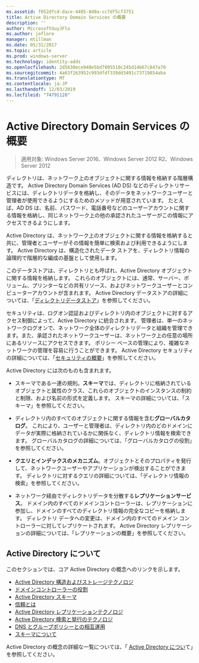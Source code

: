 ```yaml
---
ms.assetid: f052dfcd-dace-4485-8d0a-cc7df5cf3751
title: Active Directory Domain Services の概要
description: ''
author: MicrosoftGuyJFlo
ms.author: joflore
manager: mtillman
ms.date: 05/31/2017
ms.topic: article
ms.prod: windows-server
ms.technology: identity-adds
ms.openlocfilehash: 2d5630ece940e5bd7895510c245d14b67c847a70
ms.sourcegitcommit: 4a03f263952c993dfdf339dd3491c73719854aba
ms.translationtype: MT
ms.contentlocale: ja-JP
ms.lasthandoff: 12/03/2019
ms.locfileid: "74791128"
---
```

# <a name="active-directory-domain-services-overview"></a>Active Directory Domain Services の概要

>適用対象: Windows Server 2016、Windows Server 2012 R2、Windows Server 2012


ディレクトリは、ネットワーク上のオブジェクトに関する情報を格納する階層構造です。 Active Directory Domain Services (AD DS) などのディレクトリサービスには、ディレクトリデータを格納し、そのデータをネットワークユーザーと管理者が使用できるようにするためのメソッドが用意されています。 たとえば、AD DS は、名前、パスワード、電話番号などのユーザーアカウントに関する情報を格納し、同じネットワーク上の他の承認されたユーザーがこの情報にアクセスできるようにします。

Active Directory は、ネットワーク上のオブジェクトに関する情報を格納すると共に、管理者とユーザーがその情報を簡単に検索および利用できるようにします。 Active Directory は、構造化されたデータ ストアを、ディレクトリ情報の論理的で階層的な編成の基盤として使用します。

このデータストアは、ディレクトリとも呼ばれ、Active Directory オブジェクトに関する情報を格納します。 これらのオブジェクトには、通常、サーバー、ボリューム、プリンターなどの共有リソース、およびネットワークユーザーとコンピューターアカウントが含まれます。 Active Directory データストアの詳細については、「[ディレクトリデータストア](https://technet.microsoft.com/library/cc736627(v=ws.10).aspx)」を参照してください。

セキュリティは、ログオン認証およびディレクトリ内のオブジェクトに対するアクセス制御によって、Active Directory に統合されます。 管理者は、単一のネットワークログオンで、ネットワーク全体のディレクトリデータと組織を管理できます。また、承認されたネットワークユーザーは、ネットワーク上の任意の場所にあるリソースにアクセスできます。 ポリシー ベースの管理により、複雑なネットワークの管理を容易に行うことができます。 Active Directory セキュリティの詳細については、「[セキュリティの概要](../../plan/security-best-practices/best-practices-for-securing-active-directory.md)」を参照してください。

Active Directory には次のものも含まれます。
* スキーマである一連の規則。**スキーマ**では、ディレクトリに格納されているオブジェクトと属性のクラス、これらのオブジェクトのインスタンスの制約と制限、および名前の形式を定義します。 スキーマの詳細については、「スキーマ」を参照してください。


* ディレクトリ内のすべてのオブジェクトに関する情報を含む**グローバルカタログ**。 これにより、ユーザーと管理者は、ディレクトリ内のどのドメインにデータが実際に格納されているかに関係なく、ディレクトリ情報を検索できます。 グローバルカタログの詳細については、「グローバルカタログの役割」を参照してください。


* **クエリとインデックスのメカニズム**。オブジェクトとそのプロパティを発行して、ネットワークユーザーやアプリケーションが検出することができます。 ディレクトリに対するクエリの詳細については、「ディレクトリ情報の検索」を参照してください。


* ネットワーク経由でディレクトリデータを分散する**レプリケーションサービス**。 ドメイン内のすべてのドメインコントローラーは、レプリケーションに参加し、ドメインのすべてのディレクトリ情報の完全なコピーを格納します。 ディレクトリ データへの変更は、ドメイン内のすべてのドメイン コントローラーに対してレプリケートされます。 Active Directory レプリケーションの詳細については、「レプリケーションの概要」を参照してください。

## <a name="understanding-active-directory"></a>Active Directory について
 このセクションでは、コア Active Directory の概念へのリンクを示します。
 
* [Active Directory 構造およびストレージテクノロジ](https://technet.microsoft.com/library/cc759186(v=ws.10).aspx)
* [ドメインコントローラーの役割](https://technet.microsoft.com/library/cc786438(v=ws.10).aspx) 
* [Active Directory スキーマ](https://docs.microsoft.com/previous-versions/windows/it-pro/windows-server-2008-R2-and-2008/cc771796(v=ws.10))
* [信頼とは](https://docs.microsoft.com/previous-versions/windows/it-pro/windows-server-2008-R2-and-2008/cc771568(v=ws.10)) 
* [Active Directory レプリケーションテクノロジ](https://technet.microsoft.com/library/cc786438(v=ws.10).aspx) 
* [Active Directory 検索と発行のテクノロジ](https://technet.microsoft.com/library/cc775686(v=ws.10).aspx) 
* [DNS とグループポリシーとの相互運用](https://docs.microsoft.com/previous-versions/windows/it-pro/windows-server-2008-R2-and-2008/dd197486(v=ws.10))
* [スキーマについて](https://technet.microsoft.com/library/cc759402(v=ws.10).aspx) 

Active Directory の概念の詳細な一覧については、「 [Active Directory につい](https://technet.microsoft.com/library/cc781408(v=ws.10).aspx)て」を参照してください。 


